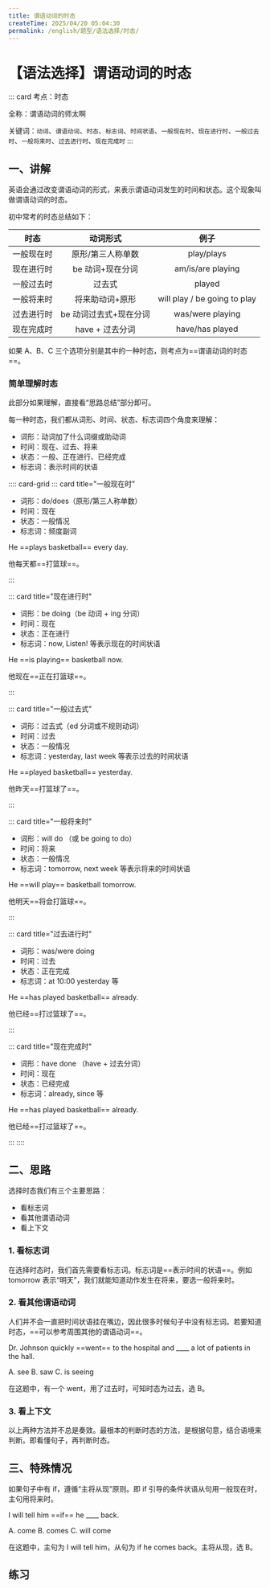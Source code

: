```yaml
---
title: 谓语动词的时态
createTime: 2025/04/20 05:04:30
permalink: /english/题型/语法选择/时态/
---
```


# 【语法选择】谓语动词的时态

::: card
考点：时态

全称：谓语动词的师太啊

关键词：`动词`、`谓语动词`、`时态`、`标志词`、`时间状语`、`一般现在时`、`现在进行时`、`一般过去时`、`一般将来时`、`过去进行时`、`现在完成时`
:::

## 一、讲解

英语会通过改变谓语动词的形式，来表示谓语动词发生的时间和状态。这个现象叫做谓语动词的时态。

初中常考的时态总结如下：

|    时态    |        动词形式        |             例子             |
| :--------: | :--------------------: | :--------------------------: |
| 一般现在时 |   原形/第三人称单数    |          play/plays          |
| 现在进行时 |    be 动词+现在分词    |      am/is/are playing       |
| 一般过去时 |         过去式         |            played            |
| 一般将来时 |    将来助动词+原形     | will play / be going to play |
| 过去进行时 | be 动词过去式+现在分词 |       was/were playing       |
| 现在完成时 |    have + 过去分词     |       have/has played        |

如果 A、B、C 三个选项分别是其中的一种时态，则考点为==谓语动词的时态==。

### 简单理解时态

此部分如果理解，直接看“思路总结”部分即可。

每一种时态，我们都从词形、时间、状态、标志词四个角度来理解：

- 词形：动词加了什么词缀或助动词
- 时间：现在、过去、将来
- 状态：一般、正在进行、已经完成
- 标志词：表示时间的状语

:::: card-grid
::: card title="一般现在时"

- 词形：do/does（原形/第三人称单数）
- 时间：现在
- 状态：一般情况
- 标志词：频度副词

He ==plays basketball== every day.

他每天都==打篮球==。

:::

::: card title="现在进行时"

- 词形：be doing（be 动词 + ing 分词）
- 时间：现在
- 状态：正在进行
- 标志词：now, Listen! 等表示现在的时间状语

He ==is playing== basketball now.

他现在==正在打篮球==。

:::

::: card title="一般过去式"

- 词形：过去式（ed 分词或不规则动词）
- 时间：过去
- 状态：一般情况
- 标志词：yesterday, last week 等表示过去的时间状语

He ==played basketball== yesterday.

他昨天==打篮球了==。

:::

::: card title="一般将来时"

- 词形：will do （或 be going to do）
- 时间：将来
- 状态：一般情况
- 标志词：tomorrow, next week 等表示将来的时间状语

He ==will play== basketball tomorrow.

他明天==将会打篮球==。

:::

::: card title="过去进行时"

- 词形：was/were doing
- 时间：过去
- 状态：正在完成
- 标志词：at 10:00 yesterday 等

He ==has played basketball== already.

他已经==打过篮球了==。

:::

::: card title="现在完成时"

- 词形：have done （have + 过去分词）
- 时间：现在
- 状态：已经完成
- 标志词：already, since 等

He ==has played basketball== already.

他已经==打过篮球了==。

:::
::::

## 二、思路

选择时态我们有三个主要思路：

- 看标志词
- 看其他谓语动词
- 看上下文

### 1. 看标志词

在选择时态时，我们首先需要看标志词。标志词是==表示时间的状语==。例如 tomorrow 表示“明天”，我们就能知道动作发生在将来，要选一般将来时。

<MultipleChoice
:questions="[
{//1
    stem: ['⚠ 请注意标志词（时间状语）','Our school _______ a boxing club last year to promote physical fitness and discipline.'],
    options: ['establish', 'established', 'will establish'],
    answer: 'established',
    explanation: '句意：我们的学校去年把拳击俱乐部建了，用于推广 physical fitness 和 discipline。根据关键词 last year（去年）可知，此题用一般过去时，选B。'
},
{//2
    stem: ['⚠ 请注意标志词（时间状语）','Yesterday I didn’t go to the zoo. Instead, I ________ to the science museum with Jim.'],
    options: ['go', 'went', 'am going', 'will go'],
    answer: 'went',
    explanation: '句意：昨天我没有去动物园。相反，我和吉姆一起去了科学博物馆。考查动词时态。go去，动词原形，用于一般现在时；went去了，动词过去式，用于一般过去时；am going正在去，现在分词形式，用于现在进行时；will go将去，用于一般将来时。结合时间状语“Yesterday”及语境可知，该句描述的昨天发生的事情，时态应为一般过去时，应用go“去”对应的过去式作谓语。故选B。'
},
{//3
    stem: ['⚠ 请注意标志词（时间状语）','Tom usually ________ TV on weekends, but he ________ a book last weekend.'],
    options: ['watches; read', 'watched; reads', 'is watching; is reading', 'will watch; will read'],
    answer: 'watches; read',
    explanation: '句意：汤姆通常在周末看电视，但他上周末读了一本书。考查时态。根据第一个空前的“usually”可知，此处句子时态为一般现在时；根据第二个空后的“last weekend”可知，此处指过去的事情，应用一般过去时，结合选项可知，A项符合。故选A。'
},
{//4
    stem: ['⚠ 请注意标志词（时间状语）','He _______ you this message two days ago. You’d better call him back.'],
    options: ['left', 'leaves', 'leaving', 'has left'],
    answer: 'left',
    explanation: '句意：他两天前给你留了这个消息。你最好给他回个电话。考查时态。根据“two days ago”可知，该句时态为一般过去时，leave的过去式是left，故选A。'
},
{//5
    stem: ['⚠ 请注意标志词（时间状语）','—Excuse me, can we check in now?','—Just a moment please. I ________ a problem of our computer.'],
    options: ['fix', 'fixed', 'have fixed', 'am fixing'],
    answer: 'am fixing',
    explanation: '句意：——打扰一下，我们现在可以办理登机手续吗？——请稍等。我正在修理我们电脑的问题。考查时态。根据“Just a moment please”可知，现在正在修理电脑，故此处用现在进行时am/is/are doing，故选D。'
},
{//6
    stem: ['⚠ 请注意标志词（时间状语）','Listen! The birds ________ sweetly among the flowers. Can you ________ the flowers? Spring is coming!'],
    options: ['are singing；smell', 'sing；smelling', 'sing；smell', 'are singing；smells'],
    answer: 'are singing；smell',
    explanation: '句意：听！鸟儿在花丛中甜美地歌唱。你能闻到花儿的香味吗？春天来了！考查时态和情态动词用法。句首的“Listen!”提示动作正在发生，需用现在进行时 (be动词+动词-ing形式)，B、C选项可排除。根据英语语法，情态动词“can”后需接动词原形，故第二空应填smell动词原形。故选A。'
},
{//7
    stem: ['⚠ 请注意标志词（时间状语）','I ________ some work as a volunteer in the museum next month.'],
    options: ['am doing', 'did', 'do', 'am going to do'],
    answer: 'am going to do',
    explanation: '句意：下个月我打算在博物馆做一些志愿者的工作。考查时态。根据时间状语“next month”可知，此处在描述下个月将要做的事情，时态为一般将来时。故选D。'
},
{//8
    stem: ['⚠ 请注意标志词（时间状语）','Jane ________ to Aunt Lee now. She ________ her next week.'],
    options: ['wrote; visited', 'is writing; will visit', 'wrote; will visit', 'is writing; visited'],
    answer: 'is writing; will visit',
    explanation: '句意：Jane正在给Aunt Lee写信。她下周要去拜访她。考查动词时态。根据“now”可知，第一空应用现在进行时“am/is/are+动词现在分词”，主语为Jane，be动词用is；根据“next week”可知，第二空用一般将来时“will do”。故选B。'
},
{//9
    stem: ['⚠ 请注意标志词（时间状语）','He ________ a football match with his grandpa at home next Saturday.'],
    options: ['watches', 'will watch', 'watched'],
    answer: 'will watch',
    explanation: '句意：他下周六将和爷爷一起在家看一场足球比赛。考查动词时态。根据“next Saturday”可知，本句是一般将来时。故选B。'
},
{//10
    stem: ['⚠ 请注意标志词（时间状语）','Jenny usually ________ to the mountains on weekends, but she ________ her uncle last weekend.'],
    options: ['went; visited', 'went; visits', 'goes; visits', 'goes; visited'],
    answer: 'goes; visited',
    explanation: '句意：Jenny通常周末去爬山，但上周末她去看望了她叔叔。考查动词时态。根据“usually”可推知第一空需用一般现在时表明习惯性动作，主语为第三人称单数，空格处应用goes；根据 “last weekend” 可推知第二空需用一般过去时，空格处应用visited。故选D。'
}
]"
/>

### 2. 看其他谓语动词

人们并不会一直把时间状语挂在嘴边，因此很多时候句子中没有标志词。若要知道时态，==可以参考周围其他的谓语动词==。

Dr. Johnson quickly ==went== to the hospital and \_\_\_\_ a lot of patients in the hall.

A. see B. saw C. is seeing

在这题中，有一个 went，用了过去时，可知时态为过去，选 B。

<MultipleChoice
:questions="[
{//1
    stem: ['⚠ 请注意附近其他的谓语动词的时态','.'],
    options: [''],
    answer: '',
    explanation: ''
},
{//2
    stem: ['⚠ 请注意附近其他的谓语动词的时态','.'],
    options: [''],
    answer: '',
    explanation: ''
},
{//3
    stem: ['⚠ 请注意附近其他的谓语动词的时态','.'],
    options: [''],
    answer: '',
    explanation: ''
},
{//4
    stem: ['⚠ 请注意附近其他的谓语动词的时态','.'],
    options: [''],
    answer: '',
    explanation: ''
},
{//5
    stem: ['⚠ 请注意附近其他的谓语动词的时态','.'],
    options: [''],
    answer: '',
    explanation: ''
},
{//6
    stem: ['⚠ 请注意附近其他的谓语动词的时态','.'],
    options: [''],
    answer: '',
    explanation: ''
},
{//7
    stem: ['⚠ 请注意附近其他的谓语动词的时态','.'],
    options: [''],
    answer: '',
    explanation: ''
},
{//8
    stem: ['⚠ 请注意附近其他的谓语动词的时态','.'],
    options: [''],
    answer: '',
    explanation: ''
},
{//9
    stem: ['⚠ 请注意附近其他的谓语动词的时态','.'],
    options: [''],
    answer: '',
    explanation: ''
},
{//10
    stem: ['⚠ 请注意附近其他的谓语动词的时态','.'],
    options: [''],
    answer: '',
    explanation: ''
}
]"
/>

### 3. 看上下文

以上两种方法并不总是奏效。最根本的判断时态的方法，是根据句意，结合语境来判断。即看懂句子，再判断时态。

<MultipleChoice
:questions="[
{//1
    stem: '',
    options: [''],
    answer: '',
    explanation: ''
},
{//2
    stem: '',
    options: [''],
    answer: '',
    explanation: ''
},
{//3
    stem: '',
    options: [''],
    answer: '',
    explanation: ''
},
{//4
    stem: '',
    options: [''],
    answer: '',
    explanation: ''
},
{//5
    stem: '',
    options: [''],
    answer: '',
    explanation: ''
},
{//6
    stem: '',
    options: [''],
    answer: '',
    explanation: ''
},
{//7
    stem: '',
    options: [''],
    answer: '',
    explanation: ''
},
{//8
    stem: '',
    options: [''],
    answer: '',
    explanation: ''
},
{//9
    stem: '',
    options: [''],
    answer: '',
    explanation: ''
},
{//10
    stem: '',
    options: [''],
    answer: '',
    explanation: ''
}
]"
/>

## 三、特殊情况

如果句子中有 if，遵循“主将从现”原则。即 if 引导的条件状语从句用一般现在时，主句用将来时。

I will tell him ==if== he \_\_\_\_ back.

A. come B. comes C. will come

在这题中，主句为 I will tell him，从句为 if he comes back。主将从现，选 B。

## 练习

<MultipleChoice
:questions="[
    {
        stem: 'The high speed train DZ7401 ________ in Xiamen at 5 p. m. every afternoon.',
        options: ['arrived', 'arrives', 'is arriving'],
        answer: 'arrives',
        explanation: '考查时态。arrived是过去时；is arriving是现在进行时，表示即将发生的动作。根据标志词 every afternoon，应选用一般现在时arrives。故选B。'
    },
    {
        stem: 'To keep fit, Tom usually ________ basketball with his friends on weekends.',
        options: ['play', 'plays', 'to play', 'playing'],
        answer: 'plays',
        explanation: '句意：为了保持健康，汤姆通常在周末和他的朋友们打篮球。考查一般现在时。play动词原形；plays动词第三人称单数形式；to play动词不定式；playing动词-ing形式。根据“usually”可知，时态为一般现在时，主语是Tom，因此谓语动词用第三人称单数形式。故选B。'
    }
]"/>
